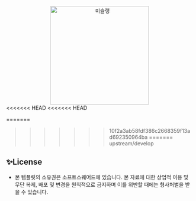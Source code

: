 <div align=center>
  <img width="266" alt="미슐랭" src="https://user-images.githubusercontent.com/88089316/149492971-00cafd32-c265-4ca9-84c0-5aec16510b77.png">
</div>
<<<<<<< HEAD
<<<<<<< HEAD

=======
>>>>>>> 10f2a3ab58fdf386c2668359f13ad692350964ba
=======
>>>>>>> upstream/develop


## ✨License
- 본 템플릿의 소유권은 소프트스퀘어드에 있습니다. 본 자료에 대한 상업적 이용 및 무단 복제, 배포 및 변경을 원칙적으로 금지하며 이를 위반할 때에는 형사처벌을 받을 수 있습니다.
